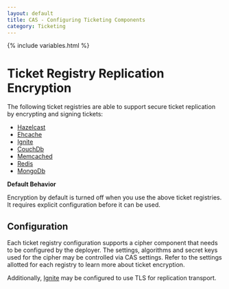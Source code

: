```yaml
---
layout: default
title: CAS - Configuring Ticketing Components
category: Ticketing
---
```

{% include variables.html %}


# Ticket Registry Replication Encryption

The following ticket registries are able to support secure ticket replication
by encrypting and signing tickets:

* [Hazelcast](../ticketing/Hazelcast-Ticket-Registry.html)
* [Ehcache](../ticketing/Ehcache-Ticket-Registry.html)
* [Ignite](../ticketing/Ignite-Ticket-Registry.html)
* [CouchDb](../ticketing/CouchDb-Ticket-Registry.html)
* [Memcached](../ticketing/Memcached-Ticket-Registry.html)
* [Redis](../ticketing/Redis-Ticket-Registry.html)
* [MongoDb](../ticketing/MongoDb-Ticket-Registry.html)

<div class="alert alert-info"><strong>Default Behavior</strong><p>Encryption by default is turned off
when you use the above ticket registries. It requires explicit configuration before it can be used.</p></div>

## Configuration

Each ticket registry configuration supports a cipher component that needs to be configured by the deployer.
The settings, algorithms and secret keys used for the cipher may be controlled via CAS settings.
Refer to the settings allotted for each registry to learn more about ticket encryption.

Additionally, [Ignite](../ticketing/Ignite-Ticket-Registry.html) may be configured to use TLS for replication transport.
